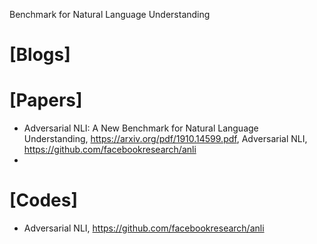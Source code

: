 Benchmark for Natural Language Understanding

# [Blogs]


# [Papers]
+ Adversarial NLI: A New Benchmark for Natural Language Understanding, https://arxiv.org/pdf/1910.14599.pdf, Adversarial NLI, https://github.com/facebookresearch/anli
+ 


# [Codes]
+ Adversarial NLI, https://github.com/facebookresearch/anli
